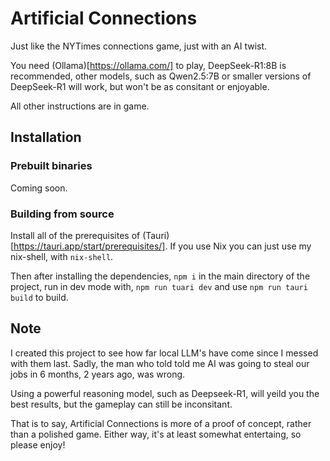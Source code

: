 # Artificial Connections

Just like the NYTimes connections game, just with an AI twist.

You need (Ollama)[https://ollama.com/] to play, DeepSeek-R1:8B is recommended, other models, such as Qwen2.5:7B or smaller versions of DeepSeek-R1 will work, but won't be as consitant or enjoyable. 

All other instructions are in game.

## Installation

### Prebuilt binaries

Coming soon.

### Building from source

Install all of the prerequisites of (Tauri)[https://tauri.app/start/prerequisites/]. If you use Nix you can just use my nix-shell, with `nix-shell`. 

Then after installing the dependencies, `npm i` in the main directory of the project, run in dev mode with, `npm run tuari dev` and use `npm run tauri build` to build.

## Note

I created this project to see how far local LLM's have come since I messed with them last. Sadly, the man who told told me AI was going to steal our jobs in 6 months, 2 years ago, was wrong.

Using a powerful reasoning model, such as Deepseek-R1, will yeild you the best results, but the gameplay can still be inconsitant.

That is to say, Artificial Connections is more of a proof of concept, rather than a polished game. Either way, it's at least somewhat entertaing, so please enjoy!
